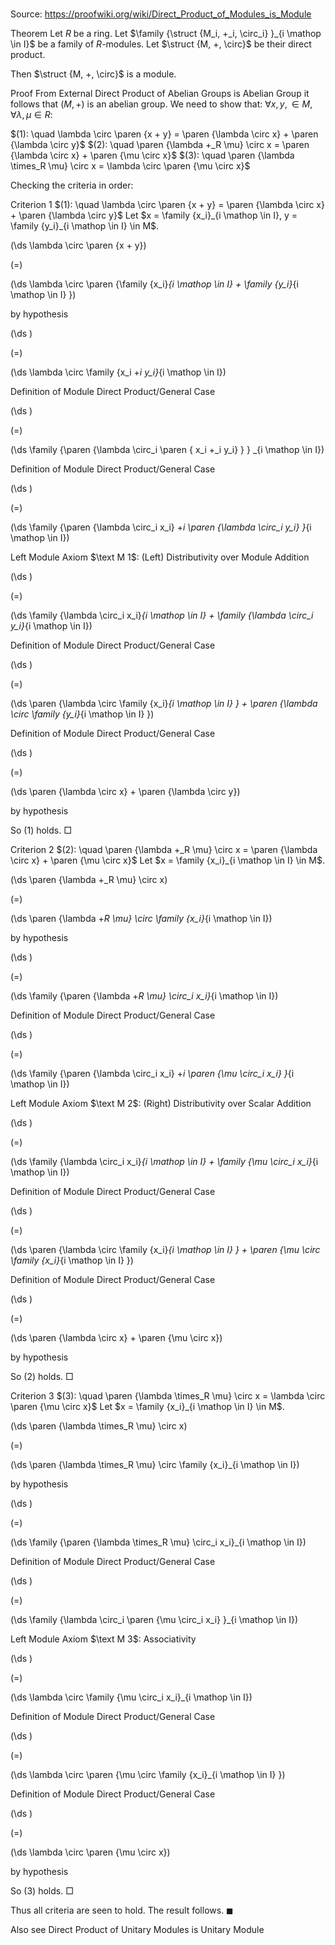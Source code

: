 # 

Source: https://proofwiki.org/wiki/Direct_Product_of_Modules_is_Module



Theorem
Let $R$ be a ring.
Let $\family {\struct {M_i, +_i, \circ_i} }_{i \mathop \in I}$ be a family of $R$-modules.
Let $\struct {M, +, \circ}$ be their direct product.

Then $\struct {M, +, \circ}$ is a module.


Proof
From External Direct Product of Abelian Groups is Abelian Group it follows that $(M,+)$ is an abelian group.
We need to show that:
$\forall x, y, \in M, \forall \lambda, \mu \in R$:

$(1): \quad \lambda \circ \paren {x + y} = \paren {\lambda \circ x} + \paren {\lambda \circ y}$
$(2): \quad \paren {\lambda +_R \mu} \circ x = \paren {\lambda \circ x} + \paren {\mu \circ x}$
$(3): \quad \paren {\lambda \times_R \mu} \circ x = \lambda \circ \paren {\mu \circ x}$

Checking the criteria in order:


Criterion 1
$(1): \quad \lambda \circ \paren {x + y} = \paren {\lambda \circ x} + \paren {\lambda \circ y}$
Let $x = \family {x_i}_{i \mathop \in I}, y = \family {y_i}_{i \mathop \in I} \in M$.














\(\ds \lambda \circ \paren {x + y}\)

\(=\)







\(\ds \lambda \circ \paren {\family {x_i}_{i \mathop \in I} + \family {y_i}_{i \mathop \in I} }\)





by hypothesis














\(\ds \)

\(=\)







\(\ds \lambda \circ \family {x_i +_i y_i}_{i \mathop \in I}\)





Definition of Module Direct Product/General Case














\(\ds \)

\(=\)







\(\ds \family {\paren {\lambda \circ_i \paren { x_i +_i y_i} } } _{i \mathop \in I}\)





Definition of Module Direct Product/General Case














\(\ds \)

\(=\)







\(\ds \family {\paren {\lambda \circ_i x_i} +_i \paren {\lambda \circ_i y_i} }_{i \mathop \in I}\)





Left Module Axiom $\text M 1$: (Left) Distributivity over Module Addition














\(\ds \)

\(=\)







\(\ds \family {\lambda \circ_i x_i}_{i \mathop \in I} + \family {\lambda \circ_i y_i}_{i \mathop \in I}\)





Definition of Module Direct Product/General Case














\(\ds \)

\(=\)







\(\ds \paren {\lambda \circ \family {x_i}_{i \mathop \in I} } + \paren {\lambda \circ \family {y_i}_{i \mathop \in I} }\)





Definition of Module Direct Product/General Case














\(\ds \)

\(=\)







\(\ds \paren {\lambda \circ x} + \paren {\lambda \circ y}\)





by hypothesis



So $(1)$ holds.
$\Box$


Criterion 2
$(2): \quad \paren {\lambda +_R \mu} \circ x = \paren {\lambda \circ x} + \paren {\mu \circ x}$
Let $x = \family {x_i}_{i \mathop \in I} \in M$.














\(\ds \paren {\lambda +_R \mu} \circ x\)

\(=\)







\(\ds \paren {\lambda +_R \mu} \circ \family {x_i}_{i \mathop \in I}\)





by hypothesis














\(\ds \)

\(=\)







\(\ds \family {\paren {\lambda +_R \mu} \circ_i x_i}_{i \mathop \in I}\)





Definition of Module Direct Product/General Case














\(\ds \)

\(=\)







\(\ds \family {\paren {\lambda \circ_i x_i} +_i \paren {\mu \circ_i x_i} }_{i \mathop \in I}\)





Left Module Axiom $\text M 2$: (Right) Distributivity over Scalar Addition














\(\ds \)

\(=\)







\(\ds \family {\lambda \circ_i x_i}_{i \mathop \in I} + \family {\mu \circ_i x_i}_{i \mathop \in I}\)





Definition of Module Direct Product/General Case














\(\ds \)

\(=\)







\(\ds \paren {\lambda \circ \family {x_i}_{i \mathop \in I} } + \paren {\mu \circ \family {x_i}_{i \mathop \in I} }\)





Definition of Module Direct Product/General Case














\(\ds \)

\(=\)







\(\ds \paren {\lambda \circ x} + \paren {\mu \circ x}\)





by hypothesis



So $(2)$ holds.
$\Box$


Criterion 3
$(3): \quad \paren {\lambda \times_R \mu} \circ x = \lambda \circ \paren {\mu \circ x}$
Let $x = \family {x_i}_{i \mathop \in I} \in M$.














\(\ds \paren {\lambda \times_R \mu} \circ x\)

\(=\)







\(\ds \paren {\lambda \times_R \mu} \circ \family {x_i}_{i \mathop \in I}\)





by hypothesis














\(\ds \)

\(=\)







\(\ds \family {\paren {\lambda \times_R \mu} \circ_i x_i}_{i \mathop \in I}\)





Definition of Module Direct Product/General Case














\(\ds \)

\(=\)







\(\ds \family {\lambda \circ_i \paren {\mu \circ_i x_i} }_{i \mathop \in I}\)





Left Module Axiom $\text M 3$: Associativity














\(\ds \)

\(=\)







\(\ds \lambda \circ \family {\mu \circ_i x_i}_{i \mathop \in I}\)





Definition of Module Direct Product/General Case














\(\ds \)

\(=\)







\(\ds \lambda \circ \paren {\mu \circ \family {x_i}_{i \mathop \in I} }\)





Definition of Module Direct Product/General Case














\(\ds \)

\(=\)







\(\ds \lambda \circ \paren {\mu \circ x}\)





by hypothesis



So $(3)$ holds.
$\Box$

Thus all criteria are seen to hold.
The result follows.
$\blacksquare$


Also see
Direct Product of Unitary Modules is Unitary Module




